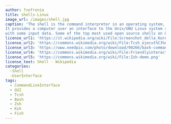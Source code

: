 ```yaml
---
author: fsofronia
title: shells-Linux
image_url: /images/shell.jpg
caption: 'The shell is the command interpretor in an operating system, it is a program that executes other programs. 
It provides a computer user an interface to the Unix/GNU Linux system so that the user can run different commands or utilities/tools
with some input data. Some of the top most used open source shells on Unix/GNU Linux: tcsh, bash, zsh, ksh, fish.'
license_url1: 'https://it.wikipedia.org/wiki/File:Screenshot_della_Korn_shell.png'
license_url2: 'https://commons.wikimedia.org/wiki/File:Tcsh_ejecut%C3%A1ndose_en_escritorio_Mac_OSX.png'
license_url3: 'https://www.needpix.com/photo/download/90266/bash-command-line-linux-shell-terminal-free-vector-graphics-free-pictures-free-photos-free-images'
license_url4: 'https://commons.wikimedia.org/wiki/File:Friendlyinteractiveshell.png'
license_url5: 'https://commons.wikimedia.org/wiki/File:Zsh-demo.png'
license_text: Shell - Wikipedia
categories:
  -Shell
  -UserInterface
tags:
  - CommandLineInterface
  - GUI
  - Tcsh
  - Bash
  - Zsh
  - Ksh
  - Fish
---
```

